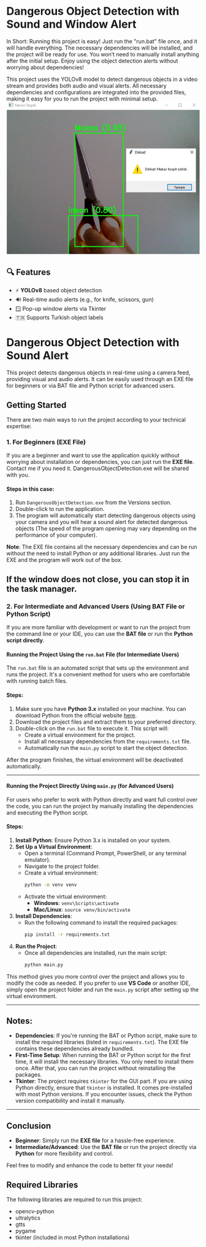 # Dangerous Object Detection with Sound and Window Alert

In Short:
Running this project is easy! Just run the "run.bat" file once, and it will handle everything. The necessary dependencies will be installed, and the project will be ready for use. You won’t need to manually install anything after the initial setup. Enjoy using the object detection alerts without worrying about dependencies!

This project uses the YOLOv8 model to detect dangerous objects in a video stream and provides both audio and visual alerts.  All necessary dependencies and configurations are integrated into the provided files, making it easy for you to run the project with minimal setup.
![Resim Açıklaması](screenshot.jpg)

## 🔍 Features
- ⚡ **YOLOv8** based object detection
- 🔊 Real-time audio alerts (e.g., for knife, scissors, gun)
- 🪟 Pop-up window alerts via Tkinter
- 🇹🇷 Supports Turkish object labels


# Dangerous Object Detection with Sound Alert

This project detects dangerous objects in real-time using a camera feed, providing visual and audio alerts. It can be easily used through an EXE file for beginners or via BAT file and Python script for advanced users.

## Getting Started

There are two main ways to run the project according to your technical expertise:

### 1. **For Beginners (EXE File)**

If you are a beginner and want to use the application quickly without worrying about installation or dependencies, you can just run the **EXE file**. Contact me if you need it. DangerousObjectDetection.exe will be shared with you.

#### Steps in this case:
1. Run `DangerousObjectDetection.exe` from the Versions section.
2. Double-click to run the application.
3. The program will automatically start detecting dangerous objects using your camera and you will hear a sound alert for detected dangerous objects (The speed of the program opening may vary depending on the performance of your computer).

**Note**: The EXE file contains all the necessary dependencies and can be run without the need to install Python or any additional libraries. Just run the EXE and the program will work out of the box.

If the window does not close, you can stop it in the task manager.
---

### 2. **For Intermediate and Advanced Users (Using BAT File or Python Script)**

If you are more familiar with development or want to run the project from the command line or your IDE, you can use the **BAT file** or run the **Python script directly**.

#### Running the Project Using the `run.bat` File (for Intermediate Users)

The `run.bat` file is an automated script that sets up the environment and runs the project. It's a convenient method for users who are comfortable with running batch files.

#### Steps:
1. Make sure you have **Python 3.x** installed on your machine. You can download Python from the official website [here](https://www.python.org/).
2. Download the project files and extract them to your preferred directory.
3. Double-click on the `run.bat` file to execute it. This script will:
   - Create a virtual environment for the project.
   - Install all necessary dependencies from the `requirements.txt` file.
   - Automatically run the `main.py` script to start the object detection.

After the program finishes, the virtual environment will be deactivated automatically.

---

#### Running the Project Directly Using `main.py` (for Advanced Users)

For users who prefer to work with Python directly and want full control over the code, you can run the project by manually installing the dependencies and executing the Python script.

#### Steps:
1. **Install Python**: Ensure Python 3.x is installed on your system.
2. **Set Up a Virtual Environment**: 
   - Open a terminal (Command Prompt, PowerShell, or any terminal emulator).
   - Navigate to the project folder.
   - Create a virtual environment:
     ```bash
     python -m venv venv
     ```
   - Activate the virtual environment:
     - **Windows**: `venv\Scripts\activate`
     - **Mac/Linux**: `source venv/bin/activate`
3. **Install Dependencies**:
   - Run the following command to install the required packages:
     ```bash
     pip install -r requirements.txt
     ```
4. **Run the Project**:
   - Once all dependencies are installed, run the main script:
     ```bash
     python main.py
     ```

This method gives you more control over the project and allows you to modify the code as needed. If you prefer to use **VS Code** or another IDE, simply open the project folder and run the `main.py` script after setting up the virtual environment.

---

## Notes:
- **Dependencies**: If you're running the BAT or Python script, make sure to install the required libraries (listed in `requirements.txt`). The EXE file contains these dependencies already bundled.
- **First-Time Setup**: When running the BAT or Python script for the first time, it will install the necessary libraries. You only need to install them once. After that, you can run the project without reinstalling the packages.
- **Tkinter**: The project requires `tkinter` for the GUI part. If you are using Python directly, ensure that `tkinter` is installed. It comes pre-installed with most Python versions. If you encounter issues, check the Python version compatibility and install it manually.

---

## Conclusion

- **Beginner**: Simply run the **EXE file** for a hassle-free experience.
- **Intermediate/Advanced**: Use the **BAT file** or run the project directly via **Python** for more flexibility and control.

Feel free to modify and enhance the code to better fit your needs!


## Required Libraries
The following libraries are required to run this project:
- opencv-python
- ultralytics
- gtts
- pygame
- tkinter (included in most Python installations)



